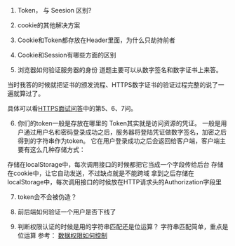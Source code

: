 1. Token， 与 Seesion 区别?

2. cookie的其他解决方案

3. Cookie和Token都存放在Header里面，为什么只劫持前者

4. Cookie和Session有哪些方面的区别

5. 浏览器如何验证服务器的身份
道题主要可以从数字签名和数字证书上来答。

当时我答的时候就把证书的颁发流程、HTTPS数字证书的验证过程完整的说了一遍就算过了。

具体可以看[HTTPS面试问答](https://github.com/LinDaiDai/niubility-coding-js/blob/master/%E8%AE%A1%E7%AE%97%E6%9C%BA%E7%BD%91%E7%BB%9C/HTTPS%E9%9D%A2%E8%AF%95%E9%97%AE%E7%AD%94.md)中的第5、6、7问。

6. 你们的token一般是存放在哪里的
Token其实就是访问资源的凭证。
一般是用户通过用户名和密码登录成功之后，服务器将登陆凭证做数字签名，加密之后得到的字符串作为token。
它在用户登录成功之后会返回给客户端，客户端主要有这么几种存储方式：

存储在localStorage中，每次调用接口的时候都把它当成一个字段传给后台
存储在cookie中，让它自动发送，不过缺点就是不能跨域
拿到之后存储在localStorage中，每次调用接口的时候放在HTTP请求头的Authorization字段里

7. token会不会被伪造？

8. 前后端如何验证一个用户是否下线了

9. 判断权限认证的时候是用的字符串匹配还是位运算？
字符串匹配简单，重点是位运算
参考：  [数据权限如何控制](https://github.com/LinDaiDai/niubility-coding-js/blob/master/other/%E6%95%B0%E6%8D%AE%E6%9D%83%E9%99%90%E5%A6%82%E4%BD%95%E6%8E%A7%E5%88%B6.md)


